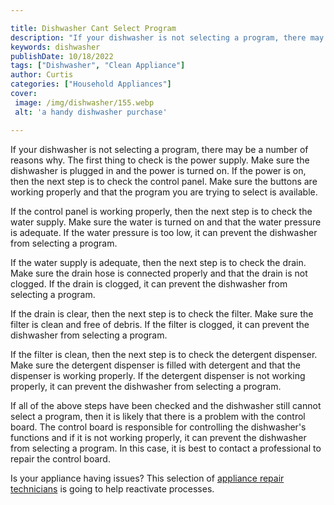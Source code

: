 ```yaml
---

title: Dishwasher Cant Select Program
description: "If your dishwasher is not selecting a program, there may be a number of reasons why. The first thing to check is the power supply....take a moment to check it out "
keywords: dishwasher
publishDate: 10/18/2022
tags: ["Dishwasher", "Clean Appliance"]
author: Curtis
categories: ["Household Appliances"]
cover: 
 image: /img/dishwasher/155.webp
 alt: 'a handy dishwasher purchase'

---
```


If your dishwasher is not selecting a program, there may be a number of reasons why. The first thing to check is the power supply. Make sure the dishwasher is plugged in and the power is turned on. If the power is on, then the next step is to check the control panel. Make sure the buttons are working properly and that the program you are trying to select is available.

If the control panel is working properly, then the next step is to check the water supply. Make sure the water is turned on and that the water pressure is adequate. If the water pressure is too low, it can prevent the dishwasher from selecting a program.

If the water supply is adequate, then the next step is to check the drain. Make sure the drain hose is connected properly and that the drain is not clogged. If the drain is clogged, it can prevent the dishwasher from selecting a program.

If the drain is clear, then the next step is to check the filter. Make sure the filter is clean and free of debris. If the filter is clogged, it can prevent the dishwasher from selecting a program.

If the filter is clean, then the next step is to check the detergent dispenser. Make sure the detergent dispenser is filled with detergent and that the dispenser is working properly. If the detergent dispenser is not working properly, it can prevent the dishwasher from selecting a program.

If all of the above steps have been checked and the dishwasher still cannot select a program, then it is likely that there is a problem with the control board. The control board is responsible for controlling the dishwasher's functions and if it is not working properly, it can prevent the dishwasher from selecting a program. In this case, it is best to contact a professional to repair the control board.

Is your appliance having issues? This selection of <a href="/pages/appliance-repair-technicians/">appliance repair technicians</a> is going to help reactivate processes.